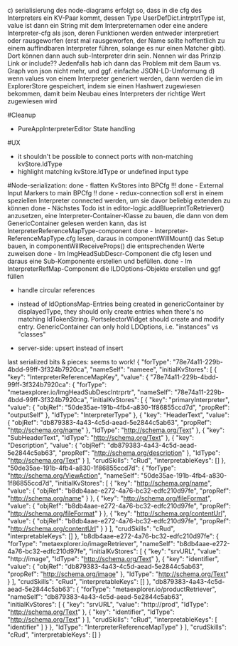 c) serialisierung des node-diagrams erfolgt so, dass in die cfg des Interpreters ein KV-Paar kommt, dessen Type UserDefDict.intrptrtType ist, value ist dann ein String mit dem Interpreternamen oder eine andere Interpreter-cfg als json, deren Funktionen werden entweder interpretiert oder rausgeworfen (erst mal rausgeworfen, der Name sollte hoffentlich zu einem auffindbaren Interpreter führen, solange es nur einen Matcher gibt). Dort können dann auch sub-Interpreter drin sein. Nennen wir das Prinzip Link or include?? Jedenfalls hab ich dann das Problem mit dem Baum vs. Graph von json nicht mehr, und ggf. einfache JSON-LD-Umformung
d) wenn values von einem Interpreter generiert werden, dann werden die im ExplorerStore gespeichert, indem sie einen Hashwert zugewiesen bekommen, damit beim Neubau eines Interpreters der richtige Wert zugewiesen wird

#Cleanup
- PureAppInterpreterEditor State handling

#UX
- it shouldn't be possible to connect ports with non-matching kvStore.ldType
- highlight matching kvStore.ldType or undefined input type

#Node-serialization:
done - flatten KvStores into BPCfg						!!!
done - External Input Markers to main BPCfg   !!
done - redux-connection soll erst in einem speziellen Interpreter connected werden, um sie davor beliebig extenden zu können
done - Nächstes Todo ist in editor-logic.addBlueprintToRetriever() anzusetzen, eine Interpreter-Container-Klasse zu bauen, die dann von dem GenericContainer gelesen werden kann, das ist InterpreterReferenceMapType-component
done - Interpreter-ReferenceMapType.cfg lesen, daraus in componentWillMount() das Setup bauen, in componentWillReceiveProps() die entsprechenden Werte zuweisen 
done - Im ImgHeadSubDescr-Component die cfg lesen und daraus eine Sub-Komponente erstellen und befüllen.
done - Im InterpreterRefMap-Component die ILDOptions-Objekte erstellen und ggf füllen
- handle circular references
- instead of ldOptionsMap-Entries being created in genericContainer by displayedType, they should only create entries when there's no matching ldTokenString. PortselectorWidget should create and modify entry. GenericContainer can only hold LDOptions, i.e. "instances" vs "classes"

- server-side: upsert instead of insert

last serialized bits & pieces: seems to work!
{
  "forType": "78e74a11-229b-4bdd-99ff-3f324b7920ca",
  "nameSelf": "nameee",
  "initialKvStores": [
    {
      "key": "InterpreterReferenceMapKey",
      "value": {
        "78e74a11-229b-4bdd-99ff-3f324b7920ca": {
          "forType": "metaexplorer.io/ImgHeadSubDescIntrprtr",
          "nameSelf": "78e74a11-229b-4bdd-99ff-3f324b7920ca",
          "initialKvStores": [
            {
              "key": "primaryInterpreter",
              "value": {
                "objRef": "50de35ae-191b-4fb4-a830-1f86855ccd7d",
                "propRef": "outputSelf"
              },
              "ldType": "InterpreterType"
            },
            {
              "key": "HeaderText",
              "value": {
                "objRef": "db879383-4a43-4c5d-aead-5e2844c5ab63",
                "propRef": "http://schema.org/name"
              },
              "ldType": "http://schema.org/Text"
            },
            {
              "key": "SubHeaderText",
              "ldType": "http://schema.org/Text"
            },
            {
              "key": "Description",
              "value": {
                "objRef": "db879383-4a43-4c5d-aead-5e2844c5ab63",
                "propRef": "http://schema.org/description"
              },
              "ldType": "http://schema.org/Text"
            }
          ],
          "crudSkills": "cRud",
          "interpretableKeys": []
        },
        "50de35ae-191b-4fb4-a830-1f86855ccd7d": {
          "forType": "http://schema.org/ViewAction",
          "nameSelf": "50de35ae-191b-4fb4-a830-1f86855ccd7d",
          "initialKvStores": [
            {
              "key": "http://schema.org/name",
              "value": {
                "objRef": "b8db4aae-e272-4a76-bc32-edfc210d97fe",
                "propRef": "http://schema.org/name"
              }
            },
            {
              "key": "http://schema.org/fileFormat",
              "value": {
                "objRef": "b8db4aae-e272-4a76-bc32-edfc210d97fe",
                "propRef": "http://schema.org/fileFormat"
              }
            },
            {
              "key": "http://schema.org/contentUrl",
              "value": {
                "objRef": "b8db4aae-e272-4a76-bc32-edfc210d97fe",
                "propRef": "http://schema.org/contentUrl"
              }
            }
          ],
          "crudSkills": "cRud",
          "interpretableKeys": []
        },
        "b8db4aae-e272-4a76-bc32-edfc210d97fe": {
          "forType": "metaexplorer.io/imageRetriever",
          "nameSelf": "b8db4aae-e272-4a76-bc32-edfc210d97fe",
          "initialKvStores": [
            {
              "key": "srvURL",
              "value": "http://image",
              "ldType": "http://schema.org/Text"
            },
            {
              "key": "identifier",
              "value": {
                "objRef": "db879383-4a43-4c5d-aead-5e2844c5ab63",
                "propRef": "http://schema.org/image"
              },
              "ldType": "http://schema.org/Text"
            }
          ],
          "crudSkills": "cRud",
          "interpretableKeys": []
        },
        "db879383-4a43-4c5d-aead-5e2844c5ab63": {
          "forType": "metaexplorer.io/productRetriever",
          "nameSelf": "db879383-4a43-4c5d-aead-5e2844c5ab63",
          "initialKvStores": [
            {
              "key": "srvURL",
              "value": "http://prod",
              "ldType": "http://schema.org/Text"
            },
            {
              "key": "identifier",
              "ldType": "http://schema.org/Text"
            }
          ],
          "crudSkills": "cRud",
          "interpretableKeys": [
            "identifier"
          ]
        }
      },
      "ldType": "InterpreterReferenceMapType"
    }
  ],
  "crudSkills": "cRud",
  "interpretableKeys": []
}